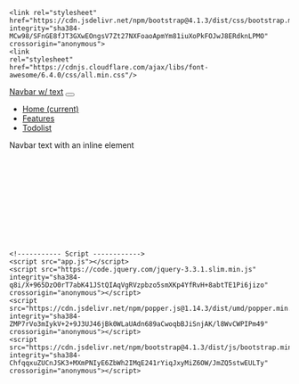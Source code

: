 <!DOCTYPE html>
<html lang="en">
  <head>
    <meta name="viewport" content="width=device-width, initial-scale=1.0" />
    <title>Pomodoro Timer</title>

    <link rel="stylesheet" href="https://cdn.jsdelivr.net/npm/bootstrap@4.1.3/dist/css/bootstrap.min.css" integrity="sha384-MCw98/SFnGE8fJT3GXwEOngsV7Zt27NXFoaoApmYm81iuXoPkFOJwJ8ERdknLPMO" crossorigin="anonymous">
    <link
    rel="stylesheet"
    href="https://cdnjs.cloudflare.com/ajax/libs/font-awesome/6.4.0/css/all.min.css"/>
  <!-- Google Fonts -->
  <link
    href="https://fonts.googleapis.com/css2?family=Poppins:wght@400;600&display=swap"
    rel="stylesheet"/>
  <!-- Stylesheet -->
  <link rel="stylesheet" href="style.css" />
  </head>
  <body>


<div class="outer">
  <div class="row">
    <div class="col">
    <nav class="navbar navbar-expand-lg navbar-light bg-light">
      <a class="navbar-brand" href="#">Navbar w/ text</a>
      <button class="navbar-toggler" type="button" data-toggle="collapse" data-target="#navbarText" aria-controls="navbarText" aria-expanded="false" aria-label="Toggle navigation">
        <span class="navbar-toggler-icon"></span>
      </button>
      <div class="collapse navbar-collapse" id="navbarText">
        <ul class="navbar-nav mr-auto">
          <li class="nav-item active">
            <a class="nav-link" href="#">Home <span class="sr-only">(current)</span></a>
          </li>
          <li class="nav-item">
            <a class="nav-link" href="#">Features</a>
          </li>
          <li class="nav-item">
            <a class="nav-link" href="#">Todolist</a>
          </li>
        </ul>
        <span class="navbar-text">
          Navbar text with an inline element
        </span>
      </div>
    </nav>
  </div>
</div>

<div class="row">
  <div class="col" style="margin-top: 180px;">
    <div class="container">
        <h1></h1>
    </div>
  </div>
</div>

</div>


    <!----------- Script ------------>
    <script src="app.js"></script>
    <script src="https://code.jquery.com/jquery-3.3.1.slim.min.js" integrity="sha384-q8i/X+965DzO0rT7abK41JStQIAqVgRVzpbzo5smXKp4YfRvH+8abtTE1Pi6jizo" crossorigin="anonymous"></script>
    <script src="https://cdn.jsdelivr.net/npm/popper.js@1.14.3/dist/umd/popper.min.js" integrity="sha384-ZMP7rVo3mIykV+2+9J3UJ46jBk0WLaUAdn689aCwoqbBJiSnjAK/l8WvCWPIPm49" crossorigin="anonymous"></script>
    <script src="https://cdn.jsdelivr.net/npm/bootstrap@4.1.3/dist/js/bootstrap.min.js" integrity="sha384-ChfqqxuZUCnJSK3+MXmPNIyE6ZbWh2IMqE241rYiqJxyMiZ6OW/JmZQ5stwEULTy" crossorigin="anonymous"></script>
  </body>
</html>